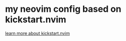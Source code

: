 # my neovim config based on kickstart.nvim
[learn more about kickstart.nvim](https://github.com/nvim-lua/kickstart.nvim/)
